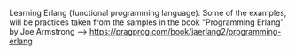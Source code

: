Learning Erlang (functional programming language). Some of the examples, will be practices taken from the samples in the book "Programming Erlang" by Joe Armstrong --> https://pragprog.com/book/jaerlang2/programming-erlang
